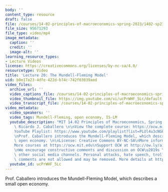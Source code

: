```yaml
---
body: ''
content_type: resource
draft: false
file: /courses/14-02-principles-of-macroeconomics-spring-2023/1402-sp23-lecture-20-v2_360p_16_9.mp4
file_size: 95671293
file_type: video/mp4
image_metadata:
  caption: ''
  credit: ''
  image-alt: ''
learning_resource_types:
- Lecture Videos
license: https://creativecommons.org/licenses/by-nc-sa/4.0/
resourcetype: Video
title: 'Lecture 20: The Mundell-Fleming Model'
uid: b0e17a23-4dfe-422d-b74c-742f03039aed
video_files:
  archive_url: ''
  video_captions_file: /courses/14-02-principles-of-macroeconomics-spring-2023/1m_9EveeUkKWjYkUTEIqDWFTceRUKX5Uy_transcript.webvtt
  video_thumbnail_file: https://img.youtube.com/vi/ucPrWHF_5Lc/default.jpg
  video_transcript_file: /courses/14-02-principles-of-macroeconomics-spring-2023/1m_9EveeUkKWjYkUTEIqDWFTceRUKX5Uy_transcript.pdf
video_metadata:
  video_speakers: ''
  video_tags: Mundell-Fleming, open economy, IS-LM
  youtube_description: "MIT 14.02 Principles of Macroeconomics, Spring 2023\nInstructor:\
    \ Ricardo J. Caballero \n\nView the complete course: https://ocw.mit.edu/courses/14-02-principles-of-macroeconomics-spring-2023/\n\
    YouTube Playlist: https://www.youtube.com/playlist?list=PLUl4u3cNGP62EXoZ4B3_Ob7lRRwpGQxkb\n\
    \nProf. Caballero introduces the Mundell-Fleming Model, which describes a small\
    \ open economy. \n\nLicense: Creative Commons BY-NC-SA\nMore information at https://ocw.mit.edu/terms\n\
    More courses at https://ocw.mit.edu\nSupport OCW at http://ow.ly/a1If50zVRlQ\n\
    \nWe encourage constructive comments and discussion on OCW\u2019s YouTube and\
    \ other social media channels. Personal attacks, hate speech, trolling, and inappropriate\
    \ comments are not allowed and may be removed. More details at https://ocw.mit.edu/comments."
  youtube_id: ucPrWHF_5Lc
---
```

Prof. Caballero introduces the Mundell-Fleming Model, which describes a small open economy.